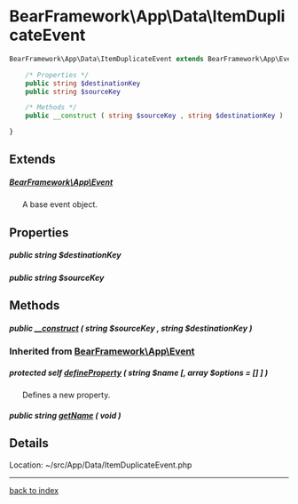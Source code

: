 # BearFramework\App\Data\ItemDuplicateEvent

```php
BearFramework\App\Data\ItemDuplicateEvent extends BearFramework\App\Event {

	/* Properties */
	public string $destinationKey
	public string $sourceKey

	/* Methods */
	public __construct ( string $sourceKey , string $destinationKey )

}
```

## Extends

##### [BearFramework\App\Event](bearframework.app.event.class.md)

&nbsp;&nbsp;&nbsp;&nbsp;&nbsp;&nbsp;A base event object.

## Properties

##### public string $destinationKey

##### public string $sourceKey

## Methods

##### public [__construct](bearframework.app.data.itemduplicateevent.__construct.method.md) ( string $sourceKey , string $destinationKey )

### Inherited from [BearFramework\App\Event](bearframework.app.event.class.md)

##### protected self [defineProperty](bearframework.app.event.defineproperty.method.md) ( string $name [, array $options = [] ] )

&nbsp;&nbsp;&nbsp;&nbsp;&nbsp;&nbsp;Defines a new property.

##### public string [getName](bearframework.app.event.getname.method.md) ( void )

## Details

Location: ~/src/App/Data/ItemDuplicateEvent.php

---

[back to index](index.md)

